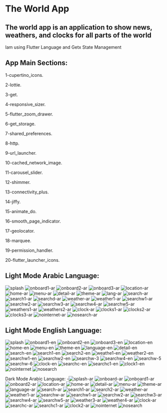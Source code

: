 # The World App
The world app is an application to show news, weathers, and clocks for all parts of the world
-
Iam using Flutter Language and Getx State Management

App Main Sections:
-
1-cupertino_icons.

2-lottie.

3-get.

4-responsive_sizer.

5-flutter_zoom_drawer.

6-get_storage.

7-shared_preferences.

8-http.

9-url_launcher.

10-cached_network_image.

11-carousel_slider.

12-shimmer.

13-connectivity_plus.

14-jiffy.

15-animate_do.

16-smooth_page_indicator.

17-geolocator.

18-marquee.

19-permission_handler.

20-flutter_launcher_icons.

Light Mode Arabic Language:
-
![splash](https://github.com/mohammedhajieh/TheWorldApp/assets/106439542/ea4560e1-629d-4937-b20f-f13a7c3142a3)
![onboard1-ar](https://github.com/mohammedhajieh/TheWorldApp/assets/106439542/5a39b21a-32c3-4c62-a138-e074c420b601)
![onboard2-ar](https://github.com/mohammedhajieh/TheWorldApp/assets/106439542/f44b378d-54a3-482b-8b88-68505ab6047f)
![onboard3-ar](https://github.com/mohammedhajieh/TheWorldApp/assets/106439542/0ef8464a-204b-4e89-afde-4922118d7227)
![location-ar](https://github.com/mohammedhajieh/TheWorldApp/assets/106439542/867b005d-f8c6-470c-910c-7195a43f521f)
![home-ar](https://github.com/mohammedhajieh/TheWorldApp/assets/106439542/1a3a157f-7185-460f-a03e-9f037e11c331)
![menu-ar](https://github.com/mohammedhajieh/TheWorldApp/assets/106439542/3faedf4d-58fb-483d-9014-8f07a9ee65de)
![detail-ar](https://github.com/mohammedhajieh/TheWorldApp/assets/106439542/41a7c49e-0ecc-418d-b2ad-d4a51dedda8d)
![theme-ar](https://github.com/mohammedhajieh/TheWorldApp/assets/106439542/db1c4a35-f1fc-4b95-9461-03511dd6e4f0)
![lang-ar](https://github.com/mohammedhajieh/TheWorldApp/assets/106439542/5db1eddb-4d06-492f-b165-009016949ea6)
![search-ar](https://github.com/mohammedhajieh/TheWorldApp/assets/106439542/f7f0dc50-c091-469c-a3e1-5c47bdde8e12)
![search1-ar](https://github.com/mohammedhajieh/TheWorldApp/assets/106439542/fb99cfb7-d979-40c6-bd0b-c124f57573d1)
![searchd-ar](https://github.com/mohammedhajieh/TheWorldApp/assets/106439542/7221cc23-0aa3-40fe-93be-8a8a5d22909a)
![weather-ar](https://github.com/mohammedhajieh/TheWorldApp/assets/106439542/63ed6a2c-46cb-478c-8642-35f32d17eb50)
![weather1-ar](https://github.com/mohammedhajieh/TheWorldApp/assets/106439542/a8e1bbe4-5ccc-4274-b479-f84cd03c4ffd)
![searchw1-ar](https://github.com/mohammedhajieh/TheWorldApp/assets/106439542/24aeb368-eb96-4809-bee2-2f38a5df9330)
![searchw2-ar](https://github.com/mohammedhajieh/TheWorldApp/assets/106439542/79c8cdb8-4e6b-4f57-991c-e6accd15999e)
![searchw3-ar](https://github.com/mohammedhajieh/TheWorldApp/assets/106439542/4d367cc2-ed31-4741-8be1-ba54199cb5f1)
![searchw4-ar](https://github.com/mohammedhajieh/TheWorldApp/assets/106439542/ccd1af15-a112-4c04-bda3-84a617077ff4)
![searchw5-ar](https://github.com/mohammedhajieh/TheWorldApp/assets/106439542/35eaca8c-dbc7-4104-beeb-e3229b910d62)
![weathers1-ar](https://github.com/mohammedhajieh/TheWorldApp/assets/106439542/63668df7-395a-4b4f-b2f1-132c09dad2ec)
![weathers2-ar](https://github.com/mohammedhajieh/TheWorldApp/assets/106439542/aab828fb-5d69-47be-b78b-a4457dd37697)
![clock-ar](https://github.com/mohammedhajieh/TheWorldApp/assets/106439542/56e8241a-14cd-44c2-a5e6-9fa345ce160d)
![clocks1-ar](https://github.com/mohammedhajieh/TheWorldApp/assets/106439542/552aa6bf-1865-4924-9376-69e15f38cbe3)
![clocks2-ar](https://github.com/mohammedhajieh/TheWorldApp/assets/106439542/60db1079-586c-4d69-a8d9-c56e96360a01)
![clocks3-ar](https://github.com/mohammedhajieh/TheWorldApp/assets/106439542/efc34592-3621-43be-934c-f104bdddd1c9)
![nointernet-ar](https://github.com/mohammedhajieh/TheWorldApp/assets/106439542/187fdab5-c62e-40f8-b446-bfd88d87ee9e)
![nosearch-ar](https://github.com/mohammedhajieh/TheWorldApp/assets/106439542/d1e7dfa7-77bb-4afc-92d4-3d221097c213)

Light Mode English Language:
-
![splash](https://github.com/mohammedhajieh/TheWorldApp/assets/106439542/d72f03c9-bd3f-40f5-8be8-74cfc2d9f75f)
![onboard1-en](https://github.com/mohammedhajieh/TheWorldApp/assets/106439542/3e50e3d6-0225-4e3f-a0f4-8a32d45d8802)
![onboard2-en](https://github.com/mohammedhajieh/TheWorldApp/assets/106439542/707e0ab7-177a-4ef9-8449-5a7089b1f936)
![onboard3-en](https://github.com/mohammedhajieh/TheWorldApp/assets/106439542/c8d76bba-180a-4276-be21-f5f87b22a0b3)
![location-en](https://github.com/mohammedhajieh/TheWorldApp/assets/106439542/3f4128fc-8128-4939-bec7-f19ef6c2b476)
![home-en](https://github.com/mohammedhajieh/TheWorldApp/assets/106439542/1a7fe7b1-3907-4f05-b0dd-476f21dcf08f)
![menu-en](https://github.com/mohammedhajieh/TheWorldApp/assets/106439542/8f70391d-c415-44cb-a21a-400dbfa0fbe7)
![theme-en](https://github.com/mohammedhajieh/TheWorldApp/assets/106439542/9c5f0dee-baf1-486d-80f7-b6e30a49d748)
![language-en](https://github.com/mohammedhajieh/TheWorldApp/assets/106439542/52a1481d-e2d0-4513-8934-5a16c9424029)
![detail-en](https://github.com/mohammedhajieh/TheWorldApp/assets/106439542/9e20174c-4436-4d3a-9eb8-e7433ecd4368)
![search-en](https://github.com/mohammedhajieh/TheWorldApp/assets/106439542/c320a446-f779-46e1-96ab-19e3ae3fd164)
![search1-en](https://github.com/mohammedhajieh/TheWorldApp/assets/106439542/cd187be6-45e2-438b-aa6c-67652941991f)
![search2-en](https://github.com/mohammedhajieh/TheWorldApp/assets/106439542/1ff9c515-c2cf-481d-8098-1ff2dc8d2ed4)
![weathe1-en](https://github.com/mohammedhajieh/TheWorldApp/assets/106439542/12573a1f-0fc2-4e2c-bf0f-c884734c2873)
![weather2-en](https://github.com/mohammedhajieh/TheWorldApp/assets/106439542/39f0c445-18a7-4856-9231-8f71a3f26860)
![searchw1-en](https://github.com/mohammedhajieh/TheWorldApp/assets/106439542/46494b8a-4bed-4410-bec3-4cf867268749)
![searchw2-en](https://github.com/mohammedhajieh/TheWorldApp/assets/106439542/b0e2588e-a548-46f6-84af-8d78ac24d36a)
![searchw-3](https://github.com/mohammedhajieh/TheWorldApp/assets/106439542/2f0e9cd9-59e4-421d-ade1-a55f6264a879)
![searchw4-en](https://github.com/mohammedhajieh/TheWorldApp/assets/106439542/f536470c-70f7-4831-825b-fb0572ada9cc)
![searchw-5](https://github.com/mohammedhajieh/TheWorldApp/assets/106439542/19b58854-053d-4ae8-b2c9-6f94c1922552)
![searchw-6](https://github.com/mohammedhajieh/TheWorldApp/assets/106439542/a12760e0-9a9e-4bc1-aa19-37d80721c011)
![clock-en](https://github.com/mohammedhajieh/TheWorldApp/assets/106439542/f9a6444e-36ac-4e4c-8d7e-a7729f7a2a1b)
![searchc-en](https://github.com/mohammedhajieh/TheWorldApp/assets/106439542/9ed03b7c-7c20-4a6e-ba72-0ba418354a5e)
![searchc1-en](https://github.com/mohammedhajieh/TheWorldApp/assets/106439542/159ac3be-815b-412b-b502-bb334b3ee865)
![clock1-en](https://github.com/mohammedhajieh/TheWorldApp/assets/106439542/587c1d92-9a7f-4929-9317-2c3c5d1dfbf6)
![nointernet](https://github.com/mohammedhajieh/TheWorldApp/assets/106439542/bba14177-f678-4e94-9ce8-448fa7e76db8)
![nosearch](https://github.com/mohammedhajieh/TheWorldApp/assets/106439542/baf71da1-a56c-4e1c-b65f-9f6f2d94174c)

Dark Mode Arabic Language:
-![splash-ar](https://github.com/mohammedhajieh/TheWorldApp/assets/106439542/a0cd9555-5b61-4063-b360-9c82c705c066)
![onboard-ar](https://github.com/mohammedhajieh/TheWorldApp/assets/106439542/e358b846-3b3d-4e44-b5b2-21639352d79a)
![onboard1-ar](https://github.com/mohammedhajieh/TheWorldApp/assets/106439542/e62280bc-7598-48d3-b318-ed2297c18a81)
![onboard2-ar](https://github.com/mohammedhajieh/TheWorldApp/assets/106439542/9cbfa429-9556-42ee-bd29-3f8450444f7a)
![location-ar](https://github.com/mohammedhajieh/TheWorldApp/assets/106439542/c5ca0f44-b4a2-463f-b816-2143214cce91)
![home-ar](https://github.com/mohammedhajieh/TheWorldApp/assets/106439542/4fe0a398-fd88-46be-96e4-56037270a292)
![detail-ar](https://github.com/mohammedhajieh/TheWorldApp/assets/106439542/c124f893-2979-456c-b184-d39393904cb6)
![menu-ar](https://github.com/mohammedhajieh/TheWorldApp/assets/106439542/2b92f580-3a75-413b-8db0-d7a2fa8514ef)
![theme-ar](https://github.com/mohammedhajieh/TheWorldApp/assets/106439542/f82c0bcf-3aa5-46c3-b63e-2b1b0f154b25)
![language-ar](https://github.com/mohammedhajieh/TheWorldApp/assets/106439542/45e2b4c1-6202-403d-a091-dd4385515090)
![search-ar](https://github.com/mohammedhajieh/TheWorldApp/assets/106439542/a5b3a297-a0b5-4fbc-b956-03bb8932740e)
![search1-ar](https://github.com/mohammedhajieh/TheWorldApp/assets/106439542/2d1987a0-5242-4d74-a152-86fed619e6fb)
![search2-ar](https://github.com/mohammedhajieh/TheWorldApp/assets/106439542/966b6ef0-9c59-4f83-90d8-8b8097a5df33)
![weather-ar](https://github.com/mohammedhajieh/TheWorldApp/assets/106439542/33021600-f806-433e-b747-cd0a722e080d)
![weather1-ar](https://github.com/mohammedhajieh/TheWorldApp/assets/106439542/56268aaa-b921-4383-bf5c-9a9c761e70ee)
![searchw-ar](https://github.com/mohammedhajieh/TheWorldApp/assets/106439542/9f10475b-aa41-48ab-a649-e79fefce7b72)
![searchw1-ar](https://github.com/mohammedhajieh/TheWorldApp/assets/106439542/85859fbe-256d-4a5e-af65-915463a41ca2)
![searchw2-ar](https://github.com/mohammedhajieh/TheWorldApp/assets/106439542/f58de9b7-0129-443d-b625-4f59b1c69dca)
![searchw3-ar](https://github.com/mohammedhajieh/TheWorldApp/assets/106439542/1e6a3b39-ea64-490b-b1a9-0e977157f965)
![searchw4-ar](https://github.com/mohammedhajieh/TheWorldApp/assets/106439542/c28d41a1-98b1-4e8e-9b85-67bbc556da85)
![searchw5-ar](https://github.com/mohammedhajieh/TheWorldApp/assets/106439542/31302c45-8048-4517-8fda-82f188dd468c)
![weather3-ar](https://github.com/mohammedhajieh/TheWorldApp/assets/106439542/3f571477-d95d-43f3-a355-bf2d702ec465)
![weather4-ar](https://github.com/mohammedhajieh/TheWorldApp/assets/106439542/c52d8183-42c3-4e0c-8661-624e225639d3)
![clock-ar](https://github.com/mohammedhajieh/TheWorldApp/assets/106439542/23956a04-7cf1-485d-89b8-c32ed4bd8704)
![searchc-ar](https://github.com/mohammedhajieh/TheWorldApp/assets/106439542/4116630a-da44-417c-9bbb-97bafb291a28)
![searchc1-ar](https://github.com/mohammedhajieh/TheWorldApp/assets/106439542/13152e84-9647-4b72-9de1-411ab36c36dc)
![clock2-ar](https://github.com/mohammedhajieh/TheWorldApp/assets/106439542/5fd21f5c-1166-4df4-824d-ee184e97d191)
![nointernet](https://github.com/mohammedhajieh/TheWorldApp/assets/106439542/0c16285a-120a-47fd-9c29-119ef87edc2b)
![nosearch](https://github.com/mohammedhajieh/TheWorldApp/assets/106439542/af713098-9390-48c3-892b-2101f1d5f1f1)
